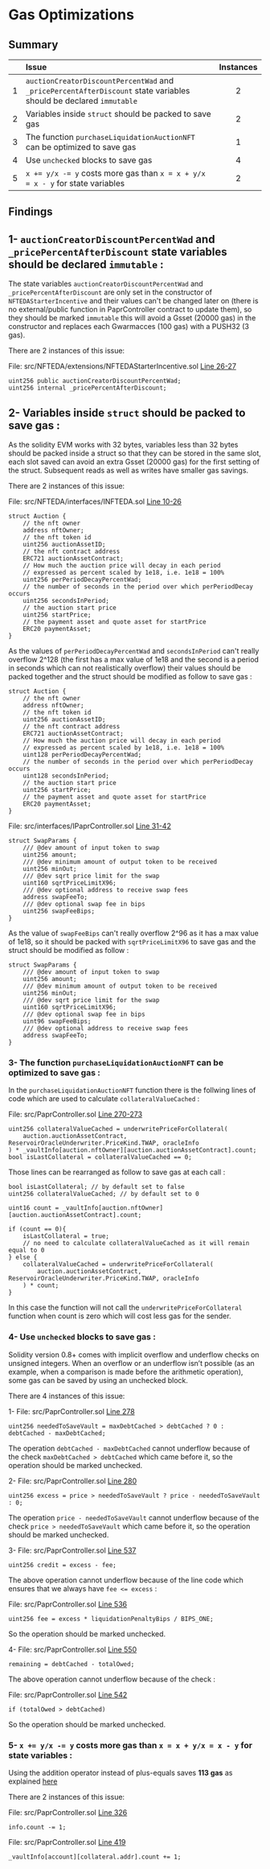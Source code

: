 # Gas Optimizations

## Summary

|               | Issue         | Instances     |
| :-------------: |:-------------|:-------------:|
| 1   | `auctionCreatorDiscountPercentWad` and `_pricePercentAfterDiscount` state variables should be declared `immutable` | 2 |
| 2   | Variables inside `struct` should be packed to save gas  | 2  |
| 3   | The function `purchaseLiquidationAuctionNFT` can be optimized to save gas |  1 |
| 4   | Use `unchecked` blocks to save gas  |  4 |
| 5   | `x += y/x -= y` costs more gas than `x = x + y/x = x - y` for state variables  |  2 |


## Findings

## 1- `auctionCreatorDiscountPercentWad` and `_pricePercentAfterDiscount` state variables should be declared `immutable` :

The state variables `auctionCreatorDiscountPercentWad` and `_pricePercentAfterDiscount` are only set in the constructor of `NFTEDAStarterIncentive` and their values can't be changed later on (there is no external/public function in PaprController contract to update them), so they should be marked `immutable` this will avoid a Gsset (20000 gas) in the constructor and replaces each Gwarmacces (100 gas) with a PUSH32 (3 gas).

There are 2 instances of this issue:

File: src/NFTEDA/extensions/NFTEDAStarterIncentive.sol [Line 26-27](https://github.com/with-backed/papr/blob/9528f2711ff0c1522076b9f93fba13f88d5bd5e6/src/NFTEDA/extensions/NFTEDAStarterIncentive.sol#L26-L27)
```
uint256 public auctionCreatorDiscountPercentWad;
uint256 internal _pricePercentAfterDiscount;
```

## 2- Variables inside `struct` should be packed to save gas :

As the solidity EVM works with 32 bytes, variables less than 32 bytes should be packed inside a struct so that they can be stored in the same slot, each slot saved can avoid an extra Gsset (20000 gas) for the first setting of the struct. Subsequent reads as well as writes have smaller gas savings.

There are 2 instances of this issue:

File: src/NFTEDA/interfaces/INFTEDA.sol [Line 10-26](https://github.com/with-backed/papr/blob/9528f2711ff0c1522076b9f93fba13f88d5bd5e6/src/NFTEDA/interfaces/INFTEDA.sol#L10-L26)

```
struct Auction {
    // the nft owner
    address nftOwner;
    // the nft token id
    uint256 auctionAssetID;
    // the nft contract address
    ERC721 auctionAssetContract;
    // How much the auction price will decay in each period
    // expressed as percent scaled by 1e18, i.e. 1e18 = 100%
    uint256 perPeriodDecayPercentWad;
    // the number of seconds in the period over which perPeriodDecay occurs
    uint256 secondsInPeriod;
    // the auction start price
    uint256 startPrice;
    // the payment asset and quote asset for startPrice
    ERC20 paymentAsset;
}
```

As the values of `perPeriodDecayPercentWad` and `secondsInPeriod` can't really overflow 2^128 (the first has a max value of 1e18 and the second is a period in seconds which can not realistically overflow) their values should be packed together and the struct should be modified as follow to save gas :

```
struct Auction {
    // the nft owner
    address nftOwner;
    // the nft token id
    uint256 auctionAssetID;
    // the nft contract address
    ERC721 auctionAssetContract;
    // How much the auction price will decay in each period
    // expressed as percent scaled by 1e18, i.e. 1e18 = 100%
    uint128 perPeriodDecayPercentWad;
    // the number of seconds in the period over which perPeriodDecay occurs
    uint128 secondsInPeriod;
    // the auction start price
    uint256 startPrice;
    // the payment asset and quote asset for startPrice
    ERC20 paymentAsset;
}
```


File: src/interfaces/IPaprController.sol [Line 31-42](https://github.com/with-backed/papr/blob/9528f2711ff0c1522076b9f93fba13f88d5bd5e6/src/interfaces/IPaprController.sol#L31-L42)

```
struct SwapParams {
    /// @dev amount of input token to swap
    uint256 amount;
    /// @dev minimum amount of output token to be received
    uint256 minOut;
    /// @dev sqrt price limit for the swap
    uint160 sqrtPriceLimitX96;
    /// @dev optional address to receive swap fees
    address swapFeeTo;
    /// @dev optional swap fee in bips
    uint256 swapFeeBips;
}
```

As the value of `swapFeeBips` can't really overflow 2^96 as it has a max value of 1e18, so it should be packed with `sqrtPriceLimitX96` to save gas and the struct should be modified as follow :

```
struct SwapParams {
    /// @dev amount of input token to swap
    uint256 amount;
    /// @dev minimum amount of output token to be received
    uint256 minOut;
    /// @dev sqrt price limit for the swap
    uint160 sqrtPriceLimitX96;
    /// @dev optional swap fee in bips
    uint96 swapFeeBips;
    /// @dev optional address to receive swap fees
    address swapFeeTo;
}
```

### 3- The function `purchaseLiquidationAuctionNFT` can be optimized to save gas :

In the `purchaseLiquidationAuctionNFT` function there is the follwing lines of code which are used to calculate `collateralValueCached` :

File: src/PaprController.sol [Line 270-273](https://github.com/with-backed/papr/blob/9528f2711ff0c1522076b9f93fba13f88d5bd5e6/src/PaprController.sol#L270-L273)
```
uint256 collateralValueCached = underwritePriceForCollateral(
    auction.auctionAssetContract, ReservoirOracleUnderwriter.PriceKind.TWAP, oracleInfo
) * _vaultInfo[auction.nftOwner][auction.auctionAssetContract].count;
bool isLastCollateral = collateralValueCached == 0;
```

Those lines can be rearranged as follow to save gas at each call :

```
bool isLastCollateral; // by default set to false
uint256 collateralValueCached; // by default set to 0

uint16 count = _vaultInfo[auction.nftOwner][auction.auctionAssetContract].count;

if (count == 0){
    isLastCollateral = true;
    // no need to calculate collateralValueCached as it will remain equal to 0
} else {
    collateralValueCached = underwritePriceForCollateral(
        auction.auctionAssetContract, ReservoirOracleUnderwriter.PriceKind.TWAP, oracleInfo
    ) * count;
}
```

In this case the function will not call the `underwritePriceForCollateral` function when count is zero which will cost less gas for the sender.


### 4- Use `unchecked` blocks to save gas :

Solidity version 0.8+ comes with implicit overflow and underflow checks on unsigned integers. When an overflow or an underflow isn’t possible (as an example, when a comparison is made before the arithmetic operation), some gas can be saved by using an unchecked block.

There are 4 instances of this issue:

1-  File: src/PaprController.sol [Line 278](https://github.com/with-backed/papr/blob/9528f2711ff0c1522076b9f93fba13f88d5bd5e6/src/PaprController.sol#L278)
```
uint256 neededToSaveVault = maxDebtCached > debtCached ? 0 : debtCached - maxDebtCached;
```

The operation `debtCached - maxDebtCached` cannot underflow because of the check `maxDebtCached > debtCached` which came before it, so the operation should be marked unchecked.


2-  File: src/PaprController.sol [Line 280](https://github.com/with-backed/papr/blob/9528f2711ff0c1522076b9f93fba13f88d5bd5e6/src/PaprController.sol#L280)
```
uint256 excess = price > neededToSaveVault ? price - neededToSaveVault : 0;
```

The operation `price - neededToSaveVault` cannot underflow because of the check `price > neededToSaveVault` which came before it, so the operation should be marked unchecked.


3-  File: src/PaprController.sol [Line 537](https://github.com/with-backed/papr/blob/9528f2711ff0c1522076b9f93fba13f88d5bd5e6/src/PaprController.sol#L537)
```
uint256 credit = excess - fee;
```

The above operation cannot underflow because of the line code which ensures that we always have `fee <= excess` : 

File: src/PaprController.sol [Line 536](https://github.com/with-backed/papr/blob/9528f2711ff0c1522076b9f93fba13f88d5bd5e6/src/PaprController.sol#L536)
```
uint256 fee = excess * liquidationPenaltyBips / BIPS_ONE;
```

So the operation should be marked unchecked.


4-  File: src/PaprController.sol [Line 550](https://github.com/with-backed/papr/blob/9528f2711ff0c1522076b9f93fba13f88d5bd5e6/src/PaprController.sol#L550)
```
remaining = debtCached - totalOwed;
```

The above operation cannot underflow because of the check : 

File: src/PaprController.sol [Line 542](https://github.com/with-backed/papr/blob/9528f2711ff0c1522076b9f93fba13f88d5bd5e6/src/PaprController.sol#L542)
```
if (totalOwed > debtCached) 
```

So the operation should be marked unchecked.


### 5- `x += y/x -= y` costs more gas than `x = x + y/x = x - y` for state variables :

Using the addition operator instead of plus-equals saves **113 gas** as explained [here](https://gist.github.com/IllIllI000/cbbfb267425b898e5be734d4008d4fe8)

There are 2 instances of this issue:

File: src/PaprController.sol [Line 326](https://github.com/with-backed/papr/blob/9528f2711ff0c1522076b9f93fba13f88d5bd5e6/src/PaprController.sol#L326)
```
info.count -= 1;
```

File: src/PaprController.sol [Line 419](https://github.com/with-backed/papr/blob/9528f2711ff0c1522076b9f93fba13f88d5bd5e6/src/PaprController.sol#L419)
```
_vaultInfo[account][collateral.addr].count += 1;
```